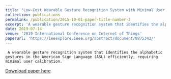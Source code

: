 ```yaml
---
title: "Low-Cost Wearable Gesture Recognition System with Minimal User Calibration for ASL"
collection: publications
permalink: /publication/2015-10-01-paper-title-number-3
excerpt: 'A wearable gesture recognition system that identifies the alphabetic gestures in the American Sign Language (ASL) efficiently, requiring minimal user calibration.'
date: 2019-07-14
venue: '2019 International Conference on Internet of Things'
paperurl: 'https://ieeexplore.ieee.org/abstract/document/8875343/'
---
```

     A wearable gesture recognition system that identifies the alphabetic gestures in the American Sign Language (ASL) efficiently, requiring minimal user calibration.

[Download paper here](https://ieeexplore.ieee.org/abstract/document/8875343/)
